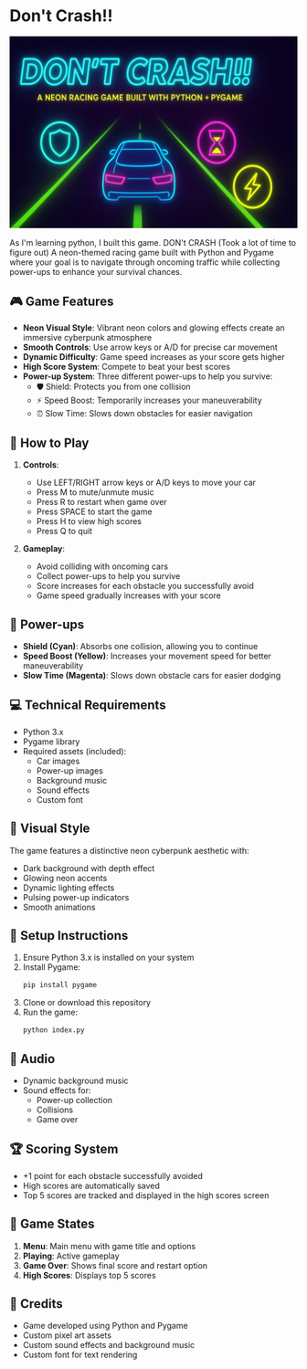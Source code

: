 # Don't Crash!!

![Don't Crash!! Game Banner](assets/images/game-banner.png)

As I'm learning python, I built this game. DON't CRASH (Took a lot of time to figure out)
A neon-themed racing game built with Python and Pygame where your goal is to navigate through oncoming traffic while collecting power-ups to enhance your survival chances.

## 🎮 Game Features

- **Neon Visual Style**: Vibrant neon colors and glowing effects create an immersive cyberpunk atmosphere
- **Smooth Controls**: Use arrow keys or A/D for precise car movement
- **Dynamic Difficulty**: Game speed increases as your score gets higher
- **High Score System**: Compete to beat your best scores
- **Power-up System**: Three different power-ups to help you survive:
  - 🛡️ Shield: Protects you from one collision
  - ⚡ Speed Boost: Temporarily increases your maneuverability
  - ⏰ Slow Time: Slows down obstacles for easier navigation

## 🎯 How to Play

1. **Controls**:

   - Use LEFT/RIGHT arrow keys or A/D keys to move your car
   - Press M to mute/unmute music
   - Press R to restart when game over
   - Press SPACE to start the game
   - Press H to view high scores
   - Press Q to quit

2. **Gameplay**:
   - Avoid colliding with oncoming cars
   - Collect power-ups to help you survive
   - Score increases for each obstacle you successfully avoid
   - Game speed gradually increases with your score

## 🚀 Power-ups

- **Shield (Cyan)**: Absorbs one collision, allowing you to continue
- **Speed Boost (Yellow)**: Increases your movement speed for better maneuverability
- **Slow Time (Magenta)**: Slows down obstacle cars for easier dodging

## 💻 Technical Requirements

- Python 3.x
- Pygame library
- Required assets (included):
  - Car images
  - Power-up images
  - Background music
  - Sound effects
  - Custom font

## 🎨 Visual Style

The game features a distinctive neon cyberpunk aesthetic with:

- Dark background with depth effect
- Glowing neon accents
- Dynamic lighting effects
- Pulsing power-up indicators
- Smooth animations

## 🔧 Setup Instructions

1. Ensure Python 3.x is installed on your system
2. Install Pygame:
   ```bash
   pip install pygame
   ```
3. Clone or download this repository
4. Run the game:
   ```bash
   python index.py
   ```

## 🎵 Audio

- Dynamic background music
- Sound effects for:
  - Power-up collection
  - Collisions
  - Game over

## 🏆 Scoring System

- +1 point for each obstacle successfully avoided
- High scores are automatically saved
- Top 5 scores are tracked and displayed in the high scores screen

## 🔄 Game States

1. **Menu**: Main menu with game title and options
2. **Playing**: Active gameplay
3. **Game Over**: Shows final score and restart option
4. **High Scores**: Displays top 5 scores

## 📝 Credits

- Game developed using Python and Pygame
- Custom pixel art assets
- Custom sound effects and background music
- Custom font for text rendering
